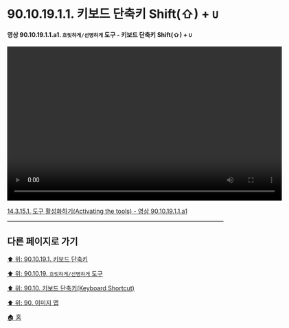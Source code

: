 # 90.10.19.1.1. 키보드 단축키 Shift(⇧) + `U`

<a id="90-10-19-01-01-a1"></a>

#### 영상 90.10.19.1.1.a1. `흐릿하게/선명하게` 도구 - 키보드 단축키 Shift(⇧) + `U`
<video controls="controls" width="640" height="360" src="https://github.com/wonder13662/gimp/assets/15767104/20e998b1-7ae1-4c63-8d9b-c73df75fab5c"></video>

[14.3.15.1. 도구 활성화하기(Activating the tools) - 영상 90.10.19.1.1.a1](./14-03-15-01-activating_the_tool.md#90-10-19-01-01-a1)

***

## 다른 페이지로 가기

[⬆️ 위: 90.10.19.1. 키보드 단축키](./90-10-19-01-00-keyboard_shortcut.md)

[⬆️ 위: 90.10.19. `흐릿하게/선명하게` 도구](./90-10-19-00-perspective_clone.md)

[⬆️ 위: 90.10. 키보드 단축키(Keyboard Shortcut)](./90-10-00-keyboard_shortcut.md)

[⬆️ 위: 90. 이미지 맵](./90-00-image-map.md)

[🏠 홈](./00-home.md)
